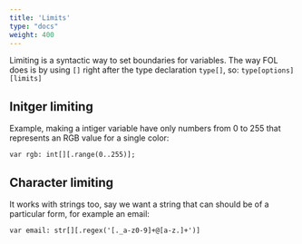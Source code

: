 ```yaml
---
title: 'Limits'
type: "docs"
weight: 400
---
```


Limiting is a syntactic way to set boundaries for variables. The way FOL does is by using `[]` right after the type declaration `type[]`, so: `type[options][limits]`


## Initger limiting
Example, making a intiger variable have only numbers from 0 to 255 that represents an RGB value for a single color:
```
var rgb: int[][.range(0..255)];

```

## Character limiting
It works with strings too, say we want a string that can should be of a particular form, for example an email:

```
var email: str[][.regex('[._a-z0-9]+@[a-z.]+')]
```


